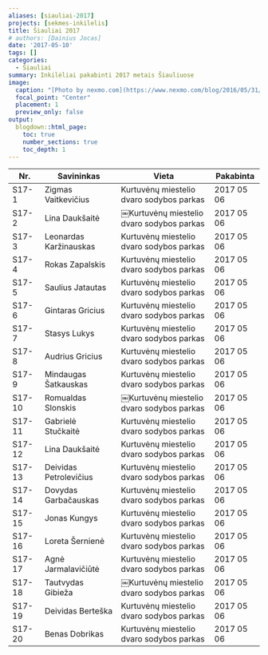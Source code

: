 ```yaml
---
aliases: [siauliai-2017]
projects: [sekmes-inkilelis]
title: Šiauliai 2017
# authors: [Dainius Jocas]
date: '2017-05-10'
tags: []
categories:
  - Šiauliai
summary: Inkilėliai pakabinti 2017 metais Šiauliuose
image:
  caption: "[Photo by nexmo.com](https://www.nexmo.com/blog/2016/05/31/building-sms-google-sheets-application-aws-lambda-dr)"
  focal_point: "Center"
  placement: 1
  preview_only: false
output:
  blogdown::html_page:
    toc: true
    number_sections: true
    toc_depth: 1
---
```


| Nr. | Savininkas | Vieta | Pakabinta |
|-----|------------|-------|------|
|S17-1|Zigmas Vaitkevičius|Kurtuvėnų miestelio dvaro sodybos parkas|2017 05 06|
|S17-2|Lina Daukšaitė|￼Kurtuvėnų miestelio dvaro sodybos parkas|2017 05 06|
|S17-3|Leonardas Karžinauskas|Kurtuvėnų miestelio dvaro sodybos parkas|2017 05 06|
|S17-4|Rokas Zapalskis|Kurtuvėnų miestelio dvaro sodybos parkas|2017 05 06|
|S17-5|Saulius Jatautas|Kurtuvėnų miestelio dvaro sodybos parkas|2017 05 06|
|S17-6|Gintaras Gricius|Kurtuvėnų miestelio dvaro sodybos parkas|2017 05 06|
|S17-7|Stasys Lukys|Kurtuvėnų miestelio dvaro sodybos parkas|2017 05 06|
|S17-8|Audrius Gricius|Kurtuvėnų miestelio dvaro sodybos parkas|2017 05 06|
|S17-9|Mindaugas Šatkauskas|Kurtuvėnų miestelio dvaro sodybos parkas|2017 05 06|
|S17-10|Romualdas Slonskis|￼Kurtuvėnų miestelio dvaro sodybos parkas|2017 05 06|
|S17-11|Gabrielė Stučkaitė|Kurtuvėnų miestelio dvaro sodybos parkas|2017 05 06|
|S17-12|Lina Daukšaitė|Kurtuvėnų miestelio dvaro sodybos parkas|2017 05 06|
|S17-13|Deividas Petrolevičius|Kurtuvėnų miestelio dvaro sodybos parkas|2017 05 06|
|S17-14|Dovydas Garbačauskas|Kurtuvėnų miestelio dvaro sodybos parkas|2017 05 06|
|S17-15|Jonas Kungys|Kurtuvėnų miestelio dvaro sodybos parkas|2017 05 06|
|S17-16|Loreta Šernienė|Kurtuvėnų miestelio dvaro sodybos parkas|2017 05 06|
|S17-17|Agnė Jarmalavičiūtė|Kurtuvėnų miestelio dvaro sodybos parkas|2017 05 06|
|S17-18|Tautvydas Gibieža|￼Kurtuvėnų miestelio dvaro sodybos parkas|2017 05 06|
|S17-19|Deividas Berteška|Kurtuvėnų miestelio dvaro sodybos parkas|2017 05 06|
|S17-20|Benas Dobrikas|Kurtuvėnų miestelio dvaro sodybos parkas|2017 05 06|
